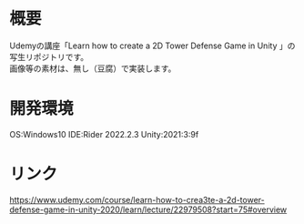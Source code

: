 # 概要
Udemyの講座「Learn how to create a 2D Tower Defense Game in Unity 」の写生リポジトリです。
<br/>
画像等の素材は、無し（豆腐）で実装します。

# 開発環境
OS:Windows10
IDE:Rider 2022.2.3
Unity:2021:3:9f


# リンク

https://www.udemy.com/course/learn-how-to-crea3te-a-2d-tower-defense-game-in-unity-2020/learn/lecture/22979508?start=75#overview